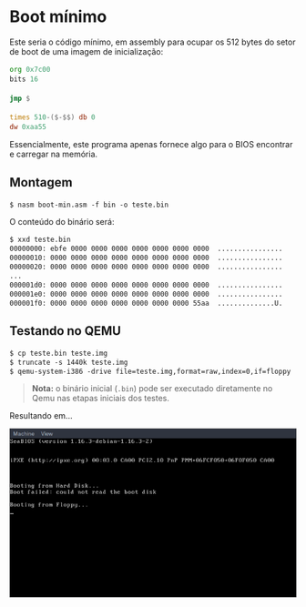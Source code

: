 # Boot mínimo

Este seria o código mínimo, em assembly para ocupar os 512 bytes do setor de
boot de uma imagem de inicialização:

```asm
org 0x7c00
bits 16

jmp $

times 510-($-$$) db 0
dw 0xaa55
```

Essencialmente, este programa apenas fornece algo para o BIOS encontrar e
carregar na memória.

## Montagem

```
$ nasm boot-min.asm -f bin -o teste.bin
```

O conteúdo do binário será:

```
$ xxd teste.bin
00000000: ebfe 0000 0000 0000 0000 0000 0000 0000  ................
00000010: 0000 0000 0000 0000 0000 0000 0000 0000  ................
00000020: 0000 0000 0000 0000 0000 0000 0000 0000  ................
...
000001d0: 0000 0000 0000 0000 0000 0000 0000 0000  ................
000001e0: 0000 0000 0000 0000 0000 0000 0000 0000  ................
000001f0: 0000 0000 0000 0000 0000 0000 0000 55aa  ..............U.
```

## Testando no QEMU

```
$ cp teste.bin teste.img
$ truncate -s 1440k teste.img
$ qemu-system-i386 -drive file=teste.img,format=raw,index=0,if=floppy
```

> **Nota:** o binário inicial (`.bin`) pode ser executado diretamente no Qemu
> nas etapas iniciais dos testes.

Resultando em...

![Janela do QEMU](pic/boot-min-screen.png)



